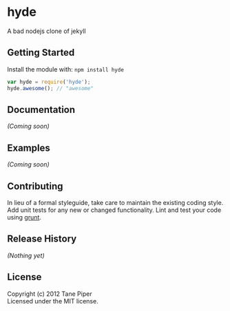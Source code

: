 # hyde

A bad nodejs clone of jekyll

## Getting Started
Install the module with: `npm install hyde`

```javascript
var hyde = require('hyde');
hyde.awesome(); // "awesome"
```

## Documentation
_(Coming soon)_

## Examples
_(Coming soon)_

## Contributing
In lieu of a formal styleguide, take care to maintain the existing coding style. Add unit tests for any new or changed functionality. Lint and test your code using [grunt](http://gruntjs.com/).

## Release History
_(Nothing yet)_

## License
Copyright (c) 2012 Tane Piper  
Licensed under the MIT license.
